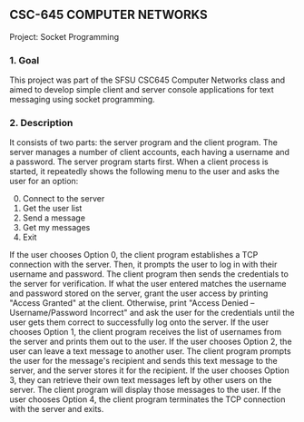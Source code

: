 ## CSC-645 COMPUTER NETWORKS

Project: Socket Programming

### 1. Goal

This project was part of the SFSU CSC645 Computer Networks class and aimed to develop simple client and server console applications for text messaging using socket programming.

### 2. Description

It consists of two parts: the server program and the client program. The server manages a number of client accounts, each having a username and a password. The server program starts first. When a client process is started, it repeatedly shows the following menu to the user and asks the user for an option:

0. Connect to the server
1. Get the user list
2. Send a message
3. Get my messages
4. Exit

If the user chooses Option 0, the client program establishes a TCP connection with the server. Then, it prompts the user to log in with their username and password. The client program then sends the credentials to the server for verification. If what the user entered matches the username and password stored on the server, grant the user access by printing "Access Granted" at the client. Otherwise, print "Access Denied – Username/Password Incorrect" and ask the user for the credentials until the user gets them correct to successfully log onto the server. If the user chooses Option 1, the client program receives the list of usernames from the server and prints them out to the user. If the user chooses Option 2, the user can leave a text message to another user. The client program prompts the user for the message's recipient and sends this text message to the server, and the server stores it for the recipient.
If the user chooses Option 3, they can retrieve their own text messages left by other users on the server. The client program will display those messages to the user. If the user chooses Option 4, the client program terminates the TCP connection with the server and exits.
